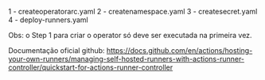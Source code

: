 1 - createoperatorarc.yaml
2 - createnamespace.yaml
3 - createsecret.yaml
4 - deploy-runners.yaml


Obs: o Step 1 para criar o operator só deve ser executada na primeira vez.


Documentação oficial github: https://docs.github.com/en/actions/hosting-your-own-runners/managing-self-hosted-runners-with-actions-runner-controller/quickstart-for-actions-runner-controller